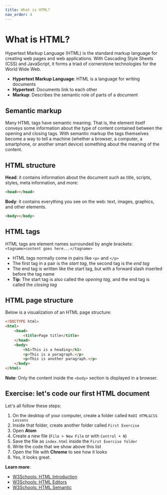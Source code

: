 ```yaml
---
title: What is HTML?
nav_order: 4
---
```


# What is HTML?

Hypertext Markup Language (HTML) is the standard markup language for creating web pages and web applications. With
Cascading Style Sheets (CSS) and JavaScript, it forms a triad of cornerstone technologies for the World Wide Web.

- **Hypertext Markup Language**: HTML is a language for writing documents
- **Hypertext**: Documents link to each other
- **Markup**: Describes the semantic role of parts of a document

## Semantic markup

Many HTML tags have semantic meaning. That is, the element itself conveys some information about the type of content
contained between the opening and closing tags. With semantic markup the tags themselves become a way to tell a machine
(whether a browser, a computer, a smartphone, or another smart device) something about the meaning of the content.

## HTML structure

**Head**: it contains information about the document such as title, scripts, styles, meta information, and more:

```html
<head></head>
```

**Body**: it contains everything you see on the web: text, images, graphics, and other elements.

```html
<body></body>
```

## HTML tags

HTML tags are element names surrounded by angle brackets: `<tagname>content goes here...</tagname>`

- HTML tags normally come in pairs like `<p>` and `</p>`
- The first tag in a pair is the _start tag_, the second tag is the _end tag_
- The end tag is written like the start tag, but with a forward slash inserted before the tag name
- **Tip**: The start tag is also called the _opening tag_, and the end tag is called the _closing tag_

## HTML page structure

Below is a visualization of an HTML page structure:

```html
<!DOCTYPE html>
<html>
    <head>
        <title>Page title</title>
    </head>
    <body>
        <h1>This is a heading</h1>
        <p>This is a paragraph.</p>
        <p>This is another paragraph.</p>
    </body>
</html>
```

**Note**: Only the content inside the `<body>` section is displayed in a browser.

## Exercise: let's code our first HTML document

Let's all follow these steps:

1. On the desktop of your computer, create a folder called `ReDI HTML&CSS Lessons`
2. Inside that folder, create another folder called `First Exercise`
3. Open **Atom**
4. Create a new file (`File > New File` or with `Control + N`)
5. Save the file as `index.html` inside the `First Exercise folder`
6. Write the code that we show above this list
7. Open the file with **Chrome** to see how it looks
8. Yes, it looks great.

**Learn more**:

-   [W3Schools: HTML Introduction](https://www.w3schools.com/html/html_intro.asp)
-   [W3Schools: HTML Editors](https://www.w3schools.com/html/html_editors.asp)
-   [W3Schools: HTML Semantic](https://www.w3schools.com/html/html5_semantic_elements.asp)

